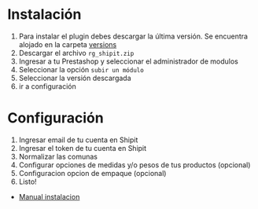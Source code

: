 # Instalación

1. Para instalar el plugin debes descargar la última versión. Se encuentra alojado en la carpeta [versions](https://github.com/shipit-team/prestashop/tree/main/versions/1.0.0)
2. Descargar el archivo `rg_shipit.zip`
3. Ingresar a tu Prestashop y seleccionar el administrador de modulos
4. Seleccionar la opción `subir un módulo`
5. Seleccionar la versión descargada
6. ir a configuración

# Configuración

1. Ingresar email de tu cuenta en Shipit
2. Ingresar el token de tu cuenta en Shipit
3. Normalizar las comunas
4. Configurar opciones de medidas y/o pesos de tus productos (opcional)
5. Configuracion opcion de empaque (opcional)
6. Listo!

- [Manual instalacion](https://github.com/shipit-team/prestashop/tree/main/rg_shipit/docs/readme_es.pdf)
